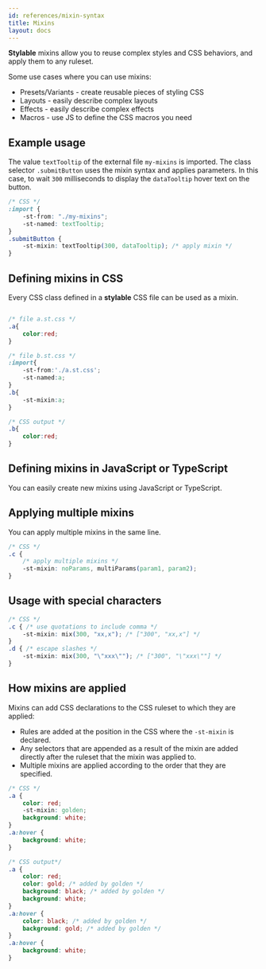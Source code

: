```yaml
---
id: references/mixin-syntax
title: Mixins
layout: docs
---
```


**Stylable** mixins allow you to reuse complex styles and CSS behaviors, and apply them to any ruleset. 

Some use cases where you can use mixins:
* Presets/Variants - create reusable pieces of styling CSS
* Layouts - easily describe complex layouts
* Effects - easily describe complex effects
* Macros - use JS to define the CSS macros you need

## Example usage

The value `textTooltip` of the external file `my-mixins` is imported. The class selector `.submitButton` uses the mixin syntax and applies parameters. In this case, to wait `300` milliseconds to display the `dataTooltip` hover text on the button. 

```css
/* CSS */
:import {
    -st-from: "./my-mixins";
    -st-named: textTooltip;
}
.submitButton {
    -st-mixin: textTooltip(300, dataTooltip); /* apply mixin */
}
```

## Defining mixins in CSS

Every CSS class defined in a **stylable** CSS file can be used as a mixin.

``` css

/* file a.st.css */
.a{
    color:red;
}

/* file b.st.css */
:import{
    -st-from:'./a.st.css';
    -st-named:a;
}
.b{
    -st-mixin:a;
}
```

``` css
/* CSS output */
.b{
    color:red;
}
```

## Defining mixins in JavaScript or TypeScript

You can easily create new mixins using JavaScript or TypeScript.

## Applying multiple mixins

You can apply multiple mixins in the same line.


```css
/* CSS */
.c {
    /* apply multiple mixins */
    -st-mixin: noParams, multiParams(param1, param2);
}

```

## Usage with special characters

```css
/* CSS */
.c { /* use quotations to include comma */
    -st-mixin: mix(300, "xx,x"); /* ["300", "xx,x"] */
}
.d { /* escape slashes */
    -st-mixin: mix(300, "\"xxx\""); /* ["300", "\"xxx\""] */
}
```

## How mixins are applied

Mixins can add CSS declarations to the CSS ruleset to which they are applied:

* Rules are added at the position in the CSS where the `-st-mixin` is declared.
* Any selectors that are appended as a result of the mixin are added directly after the ruleset that the mixin was applied to.
* Multiple mixins are applied according to the order that they are specified.


```css
/* CSS */
.a {
    color: red;
    -st-mixin: golden;
    background: white;
}
.a:hover {
    background: white;
}
```

```css
/* CSS output*/
.a {
    color: red;
    color: gold; /* added by golden */
    background: black; /* added by golden */
    background: white;
}
.a:hover {
    color: black; /* added by golden */
    background: gold; /* added by golden */
}
.a:hover {
    background: white;
}
```
